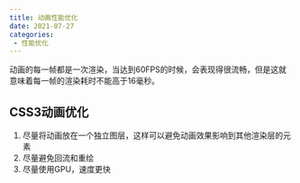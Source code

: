 ```yaml
---
title: 动画性能优化
date: 2021-07-27
categories: 
 - 性能优化
---
```


动画的每一帧都是一次渲染，当达到60FPS的时候，会表现得很流畅，但是这就意味着每一帧的渲染耗时不能高于16毫秒。

## CSS3动画优化
1. 尽量将动画放在一个独立图层，这样可以避免动画效果影响到其他渲染层的元素
2. 尽量避免回流和重绘
3. 尽量使用GPU，速度更快

